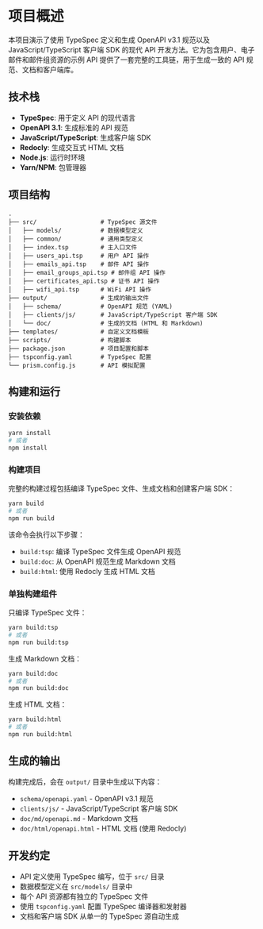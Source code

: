 # 项目概述

本项目演示了使用 TypeSpec 定义和生成 OpenAPI v3.1 规范以及 JavaScript/TypeScript 客户端 SDK 的现代 API 开发方法。它为包含用户、电子邮件和邮件组资源的示例 API 提供了一套完整的工具链，用于生成一致的 API 规范、文档和客户端库。

## 技术栈

- **TypeSpec**: 用于定义 API 的现代语言
- **OpenAPI 3.1**: 生成标准的 API 规范
- **JavaScript/TypeScript**: 生成客户端 SDK
- **Redocly**: 生成交互式 HTML 文档
- **Node.js**: 运行时环境
- **Yarn/NPM**: 包管理器

## 项目结构

```
.
├── src/                  # TypeSpec 源文件
│   ├── models/           # 数据模型定义
│   ├── common/           # 通用类型定义
│   ├── index.tsp         # 主入口文件
│   ├── users_api.tsp     # 用户 API 操作
│   ├── emails_api.tsp    # 邮件 API 操作
│   ├── email_groups_api.tsp # 邮件组 API 操作
│   ├── certificates_api.tsp # 证书 API 操作
│   ├── wifi_api.tsp      # WiFi API 操作
├── output/               # 生成的输出文件
│   ├── schema/           # OpenAPI 规范 (YAML)
│   ├── clients/js/       # JavaScript/TypeScript 客户端 SDK
│   └── doc/              # 生成的文档 (HTML 和 Markdown)
├── templates/            # 自定义文档模板
├── scripts/              # 构建脚本
├── package.json          # 项目配置和脚本
├── tspconfig.yaml        # TypeSpec 配置
└── prism.config.js       # API 模拟配置
```

## 构建和运行

### 安装依赖

```bash
yarn install
# 或者
npm install
```

### 构建项目

完整的构建过程包括编译 TypeSpec 文件、生成文档和创建客户端 SDK：

```bash
yarn build
# 或者
npm run build
```

该命令会执行以下步骤：
- `build:tsp`: 编译 TypeSpec 文件生成 OpenAPI 规范
- `build:doc`: 从 OpenAPI 规范生成 Markdown 文档
- `build:html`: 使用 Redocly 生成 HTML 文档

### 单独构建组件

只编译 TypeSpec 文件：
```bash
yarn build:tsp
# 或者
npm run build:tsp
```

生成 Markdown 文档：
```bash
yarn build:doc
# 或者
npm run build:doc
```

生成 HTML 文档：
```bash
yarn build:html
# 或者
npm run build:html
```

## 生成的输出

构建完成后，会在 `output/` 目录中生成以下内容：

- `schema/openapi.yaml` - OpenAPI v3.1 规范
- `clients/js/` - JavaScript/TypeScript 客户端 SDK
- `doc/md/openapi.md` - Markdown 文档
- `doc/html/openapi.html` - HTML 文档 (使用 Redocly)

## 开发约定

- API 定义使用 TypeSpec 编写，位于 `src/` 目录
- 数据模型定义在 `src/models/` 目录中
- 每个 API 资源都有独立的 TypeSpec 文件
- 使用 `tspconfig.yaml` 配置 TypeSpec 编译器和发射器
- 文档和客户端 SDK 从单一的 TypeSpec 源自动生成